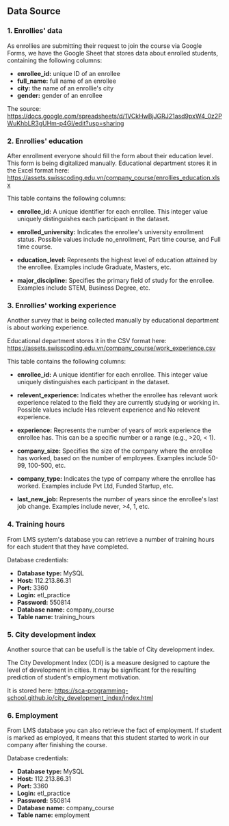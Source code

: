 ## Data Source

### 1. Enrollies' data
As enrollies are submitting their request to join the course via Google Forms, we have the Google Sheet that stores data about enrolled students, containing the following columns:

* **enrollee_id:** unique ID of an enrollee
* **full_name:** full name of an enrollee
* **city:** the name of an enrollie's city
* **gender:** gender of an enrollee

The source: https://docs.google.com/spreadsheets/d/1VCkHwBjJGRJ21asd9pxW4_0z2PWuKhbLR3gUHm-p4GI/edit?usp=sharing

### 2. Enrollies' education
After enrollment everyone should fill the form about their education level. This form is being digitalized manually. Educational department stores it in the Excel format here: 
https://assets.swisscoding.edu.vn/company_course/enrollies_education.xlsx

This table contains the following columns:

* **enrollee_id:** A unique identifier for each enrollee. This integer value uniquely distinguishes each participant in the dataset.

* **enrolled_university:** Indicates the enrollee's university enrollment status. Possible values include no_enrollment, Part time course, and Full time course.

* **education_level:** Represents the highest level of education attained by the enrollee. Examples include Graduate, Masters, etc.

* **major_discipline:** Specifies the primary field of study for the enrollee. Examples include STEM, Business Degree, etc.

### 3. Enrollies' working experience
Another survey that is being collected manually by educational department is about working experience.

Educational department stores it in the CSV format here: https://assets.swisscoding.edu.vn/company_course/work_experience.csv

This table contains the following columns:

* **enrollee_id:** A unique identifier for each enrollee. This integer value uniquely distinguishes each participant in the dataset.

* **relevent_experience:** Indicates whether the enrollee has relevant work experience related to the field they are currently studying or working in. Possible values include Has relevent experience and No relevent experience.

* **experience:** Represents the number of years of work experience the enrollee has. This can be a specific number or a range (e.g., >20, < 1).

* **company_size:** Specifies the size of the company where the enrollee has worked, based on the number of employees. Examples include 50-99, 100-500, etc.

* **company_type:** Indicates the type of company where the enrollee has worked. Examples include Pvt Ltd, Funded Startup, etc.

* **last_new_job:** Represents the number of years since the enrollee's last job change. Examples include never, >4, 1, etc.

### 4. Training hours
From LMS system's database you can retrieve a number of training hours for each student that they have completed.

Database credentials:

* **Database type:** MySQL
* **Host:** 112.213.86.31
* **Port:** 3360
* **Login:** etl_practice
* **Password:** 550814
* **Database name:** company_course
* **Table name:** training_hours

### 5. City development index
Another source that can be usefull is the table of City development index.

The City Development Index (CDI) is a measure designed to capture the level of development in cities. It may be significant for the resulting prediction of student's employment motivation.

It is stored here: https://sca-programming-school.github.io/city_development_index/index.html

### 6. Employment
From LMS database you can also retrieve the fact of employment. If student is marked as employed, it means that this student started to work in our company after finishing the course.

Database credentials:

* **Database type:** MySQL
* **Host:** 112.213.86.31
* **Port:** 3360
* **Login:** etl_practice
* **Password:** 550814
* **Database name:** company_course
* **Table name:** employment
